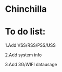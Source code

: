 Chinchilla
==========
To do list:
=
1.Add VSS/RSS/PSS/USS 

2.Add system info

3.Add 3G/WIFI datausage
